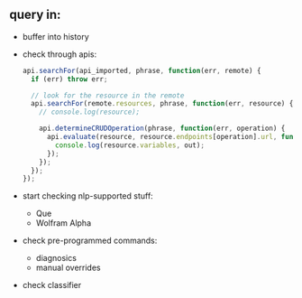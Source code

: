 ## query in:

  - buffer into history

  - check through apis:

    ```javascript
    api.searchFor(api_imported, phrase, function(err, remote) {
      if (err) throw err;

      // look for the resource in the remote
      api.searchFor(remote.resources, phrase, function(err, resource) {
        // console.log(resource);

        api.determineCRUDOperation(phrase, function(err, operation) {
          api.evaluate(resource, resource.endpoints[operation].url, function(err, out) {
            console.log(resource.variables, out);
          });
        });
      });
    });
    ```

  - start checking nlp-supported stuff:
    - Que
    - Wolfram Alpha

  - check pre-programmed commands:
    - diagnosics
    - manual overrides

  - check classifier
